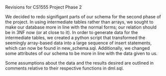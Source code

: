 Revisions for CS1555 Project Phase 2

We decided to redo signifigant parts of our schema for the second phase of the project.  In using intermediate tables rather than arrays, we sought to make our database more in line with the normal forms; our relation should be in 3NF now (or at close to it).  In order to generate data for the intermediate tables, we created a python script that transformed the seemingly array-based data into a large sequence of insert statements, which can now be found in new_schema.sql.  Additionally, we changed some attributes of our schema to be more in line with the data given to us.

Some assumptions about the data and the results desired are outlined in comments relative to their respective functions in dml.sql.  